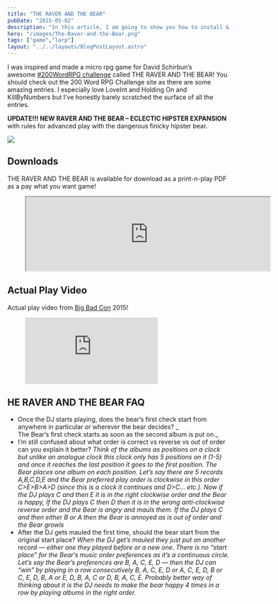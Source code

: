 ```yaml
---
title: "THE RAVER AND THE BEAR"
pubDate: "2015-05-02"
description: "In this article, I am going to show you how to install & setup Go (Golang) on Mac and also setup/configure VS Code for writing Go (Golang) code."
hero: "/images/The-Raver-and-the-Bear.png"
tags: ["game","larp"]
layout: "../../layouts/BlogPostLayout.astro"
---
```


I was inspired and made a micro rpg game for David Schirbun’s awesome [#200WordRPG challenge](https://schirduans.com/david/2015/04/200-word-rpg-challenge.html) called THE RAVER AND THE BEAR! You should check out the 200 Word RPG Challenge site as there are some amazing entries. I especially love LoveInt and Holding On and KillByNumbers but I’ve honestly barely scratched the surface of all the entries.

**UPDATE!!! NEW RAVER AND THE BEAR – ECLECTIC HIPSTER EXPANSION** with rules for advanced play with the dangerous finicky hipster bear.

![](/images/rave-reviews.png)

## Downloads

THE RAVER AND THE BEAR is available for download as a print-n-play PDF as a pay what you want game!

<figure>
    <iframe loading="lazy" src="https://itch.io/embed/420868?linkback=true" width="552" height="167"></iframe>
</figure>

## Actual Play Video

Actual play video from [Big Bad Con](https://bigbadcon.com/) 2015!

<figure class=""><iframe loading="lazy" title="The Raver and the Bear game play" src="https://www.youtube.com/embed/0RiZsAZM_bA?feature=oembed&amp;wmode=opaque" frameborder="0" allow="accelerometer; autoplay; encrypted-media; gyroscope; picture-in-picture" allowfullscreen="" id="fitvid44289"></iframe>
</figure>

## HE RAVER AND THE BEAR FAQ

*   Once the DJ starts playing, does the bear’s first check start from anywhere in particular or wherever the bear decides? _  
    The Bear’s first check starts as soon as the second album is put on._
*   I’m still confused about what order is correct vs reverse vs out of order can you explain it better? _Think of the albums as positions on a clock but unlike an analogue clock this clock only has 5 positions on it (1-5) and once it reaches the last position it goes to the first position. The Bear places one album on each position. Let’s say there are 5 records A,B,C,D,E and the Bear preferred play order is clockwise in this order C>E>B>A>D (since this is a clock it continues and D>C… etc.). Now if the DJ plays C and then E it is in the right clockwise order and the Bear is happy, If the DJ plays C then D then it is in the wrong anti-clockwise reverse order and the Bear is angry and mauls them. If the DJ plays C and then either B or A then the Bear is annoyed as is out of order and the Bear growls_
*   After the DJ gets mauled the first time, should the bear start from the original start place? _When the DJ get’s mauled they just put on another record — either one they played before or a new one. There is no “start place” for the Bear’s music order preferences as it’s a continuous circle. Let’s say the Bear’s preferences are B, A, C, E, D — then the DJ can “win” by playing in a row consecutively B, A, C, E, D or A, C, E, D, B or C, E, D, B, A or E, D, B, A, C or D, B, A, C, E. Probably better way of thinking about it is the DJ needs to make the bear happy 4 times in a row by playing albums in the right order._